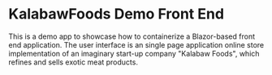 # KalabawFoods Demo Front End 

This is a demo app to showcase how to containerize a Blazor-based
front end application. The user interface is an single page application 
online store implementation of an imaginary start-up company "Kalabaw Foods",
which refines and sells exotic meat products.
